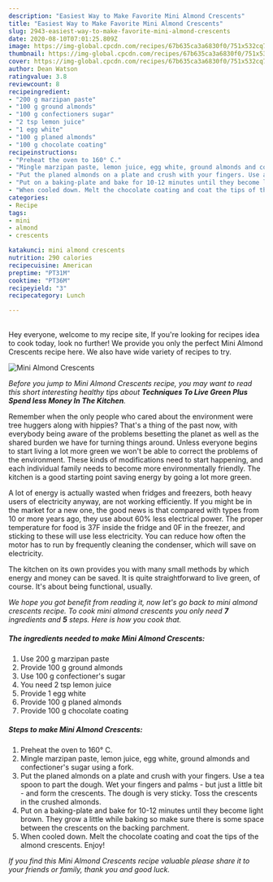 ```yaml
---
description: "Easiest Way to Make Favorite Mini Almond Crescents"
title: "Easiest Way to Make Favorite Mini Almond Crescents"
slug: 2943-easiest-way-to-make-favorite-mini-almond-crescents
date: 2020-08-10T07:01:25.809Z
image: https://img-global.cpcdn.com/recipes/67b635ca3a6830f0/751x532cq70/mini-almond-crescents-recipe-main-photo.jpg
thumbnail: https://img-global.cpcdn.com/recipes/67b635ca3a6830f0/751x532cq70/mini-almond-crescents-recipe-main-photo.jpg
cover: https://img-global.cpcdn.com/recipes/67b635ca3a6830f0/751x532cq70/mini-almond-crescents-recipe-main-photo.jpg
author: Dean Watson
ratingvalue: 3.8
reviewcount: 8
recipeingredient:
- "200 g marzipan paste"
- "100 g ground almonds"
- "100 g confectioners sugar"
- "2 tsp lemon juice"
- "1 egg white"
- "100 g planed almonds"
- "100 g chocolate coating"
recipeinstructions:
- "Preheat the oven to 160° C."
- "Mingle marzipan paste, lemon juice, egg white, ground almonds and confectioner&#39;s sugar using a fork."
- "Put the planed almonds on a plate and crush with your fingers. Use a tea spoon to part the dough. Wet your fingers and palms - but just a little bit - and form the crescents. The dough is very sticky. Toss the crescents in the crushed almonds."
- "Put on a baking-plate and bake for 10-12 minutes until they become light brown. They grow a little while baking so make sure there is some space between the crescents on the backing parchment."
- "When cooled down. Melt the chocolate coating and coat the tips of the almond crescents. Enjoy!"
categories:
- Recipe
tags:
- mini
- almond
- crescents

katakunci: mini almond crescents 
nutrition: 290 calories
recipecuisine: American
preptime: "PT31M"
cooktime: "PT36M"
recipeyield: "3"
recipecategory: Lunch

---
```

<br>
Hey everyone, welcome to my recipe site, If you're looking for recipes idea to cook today, look no further! We provide you only the perfect Mini Almond Crescents recipe here. We also have wide variety of recipes to try.
<br>


![Mini Almond Crescents](https://img-global.cpcdn.com/recipes/67b635ca3a6830f0/751x532cq70/mini-almond-crescents-recipe-main-photo.jpg)

<i>Before you jump to Mini Almond Crescents recipe, you may want to read this short interesting healthy tips about 
<strong>Techniques To Live Green Plus Spend less Money In The Kitchen</strong>.</i>
</br>

Remember when the only people who cared about the environment were tree huggers along with hippies? That's a thing of the past now, with everybody being aware of the problems besetting the planet as well as the shared burden we have for turning things around. Unless everyone begins to start living a lot more green we won't be able to correct the problems of the environment. These kinds of modifications need to start happening, and each individual family needs to become more environmentally friendly. The kitchen is a good starting point saving energy by going a lot more green.

A lot of energy is actually wasted when fridges and freezers, both heavy users of electricity anyway, are not working efficiently. If you might be in the market for a new one, the good news is that compared with types from 10 or more years ago, they use about 60% less electrical power. The proper temperature for food is 37F inside the fridge and 0F in the freezer, and sticking to these will use less electricity. You can reduce how often the motor has to run by frequently cleaning the condenser, which will save on electricity.

The kitchen on its own provides you with many small methods by which energy and money can be saved. It is quite straightforward to live green, of course. It's about being functional, usually.


<i>We hope you got benefit from reading it, now let's go back to mini almond crescents recipe. To cook mini almond crescents you only need <strong>7</strong> ingredients and <strong>5</strong> steps. Here is how you cook that.
</i>

##### The ingredients needed to make Mini Almond Crescents:

1. Use 200 g marzipan paste
1. Provide 100 g ground almonds
1. Use 100 g confectioner&#39;s sugar
1. You need 2 tsp lemon juice
1. Provide 1 egg white
1. Provide 100 g planed almonds
1. Provide 100 g chocolate coating


##### Steps to make Mini Almond Crescents:

1. Preheat the oven to 160° C.
1. Mingle marzipan paste, lemon juice, egg white, ground almonds and confectioner&#39;s sugar using a fork.
1. Put the planed almonds on a plate and crush with your fingers. Use a tea spoon to part the dough. Wet your fingers and palms - but just a little bit - and form the crescents. The dough is very sticky. Toss the crescents in the crushed almonds.
1. Put on a baking-plate and bake for 10-12 minutes until they become light brown. They grow a little while baking so make sure there is some space between the crescents on the backing parchment.
1. When cooled down. Melt the chocolate coating and coat the tips of the almond crescents. Enjoy!


<i>If you find this Mini Almond Crescents recipe valuable please share it to your friends or family, thank you and good luck.</i>
